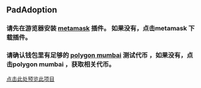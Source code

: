 
 ## PadAdoption
 ### 请先在游览器安装  [metamask](https://metamask.io/)  插件。 如果没有，点击metamask 下载插件。
 ### 请确认钱包里有足够的 [polygon mumbai](https://faucets.tatum.io/mumbai) 测试代币 ，如果没有，点击polygon mumbai ，获取相关代币。
 [点击此处预览此项目](pad-adoption4.vercel.app)

 



















